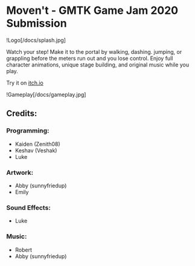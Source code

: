 # Moven't - GMTK Game Jam 2020 Submission
!Logo[/docs/splash.jpg]

Watch your step! Make it to the portal by walking, dashing. jumping, or grappling before the meters run out and you lose control. Enjoy full character animations, unique stage building, and original music while you play.

Try it on [itch.io](https://zenith08.itch.io/movent)

!Gameplay[/docs/gameplay.jpg]

## Credits:
### Programming:
- Kaiden (Zenith08)
- Keshav (Veshak)
- Luke
### Artwork:
- Abby (sunnyfriedup)
- Emily
### Sound Effects:
- Luke
### Music:
- Robert
- Abby (sunnyfriedup)
